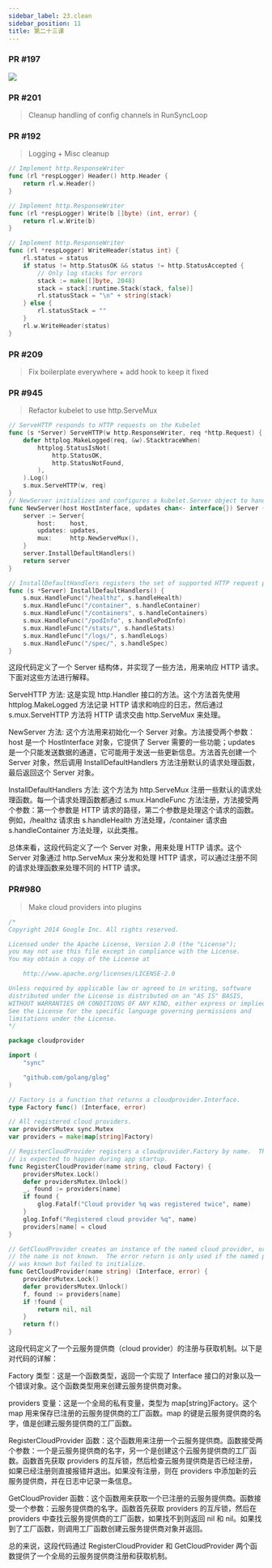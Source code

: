 ```yaml
---
sidebar_label: 23.clean
sidebar_position: 11
title: 第二十三课
---
```


### PR #197

![](https://raw.githubusercontent.com/mouuii/picture/master/%E6%88%AA%E5%B1%8F2023-05-09%20%E4%B8%8B%E5%8D%8810.08.34.png)

### PR #201
> Cleanup handling of config channels in RunSyncLoop

### PR #192
> Logging + Misc cleanup

```go
// Implement http.ResponseWriter
func (rl *respLogger) Header() http.Header {
	return rl.w.Header()
}

// Implement http.ResponseWriter
func (rl *respLogger) Write(b []byte) (int, error) {
	return rl.w.Write(b)
}

// Implement http.ResponseWriter
func (rl *respLogger) WriteHeader(status int) {
	rl.status = status
	if status != http.StatusOK && status != http.StatusAccepted {
		// Only log stacks for errors
		stack := make([]byte, 2048)
		stack = stack[:runtime.Stack(stack, false)]
		rl.statusStack = "\n" + string(stack)
	} else {
		rl.statusStack = ""
	}
	rl.w.WriteHeader(status)
}
```


### PR #209
> Fix boilerplate everywhere + add hook to keep it fixed


### PR #945
> Refactor kubelet to use http.ServeMux

```go
// ServeHTTP responds to HTTP requests on the Kubelet
func (s *Server) ServeHTTP(w http.ResponseWriter, req *http.Request) {
	defer httplog.MakeLogged(req, &w).StacktraceWhen(
		httplog.StatusIsNot(
			http.StatusOK,
			http.StatusNotFound,
		),
	).Log()
	s.mux.ServeHTTP(w, req)
}
// NewServer initializes and configures a kubelet.Server object to handle HTTP requests
func NewServer(host HostInterface, updates chan<- interface{}) Server {
	server := Server{
		host:    host,
		updates: updates,
		mux:     http.NewServeMux(),
	}
	server.InstallDefaultHandlers()
	return server
}

// InstallDefaultHandlers registers the set of supported HTTP request patterns with the mux
func (s *Server) InstallDefaultHandlers() {
	s.mux.HandleFunc("/healthz", s.handleHealth)
	s.mux.HandleFunc("/container", s.handleContainer)
	s.mux.HandleFunc("/containers", s.handleContainers)
	s.mux.HandleFunc("/podInfo", s.handlePodInfo)
	s.mux.HandleFunc("/stats/", s.handleStats)
	s.mux.HandleFunc("/logs/", s.handleLogs)
	s.mux.HandleFunc("/spec/", s.handleSpec)
}
```


这段代码定义了一个 Server 结构体，并实现了一些方法，用来响应 HTTP 请求。下面对这些方法进行解释。

ServeHTTP 方法: 这是实现 http.Handler 接口的方法。这个方法首先使用 httplog.MakeLogged 方法记录 HTTP 请求和响应的日志，然后通过 s.mux.ServeHTTP 方法将 HTTP 请求交由 http.ServeMux 来处理。

NewServer 方法: 这个方法用来初始化一个 Server 对象。方法接受两个参数：host 是一个 HostInterface 对象，它提供了 Server 需要的一些功能；updates 是一个只能发送数据的通道，它可能用于发送一些更新信息。方法首先创建一个 Server 对象，然后调用 InstallDefaultHandlers 方法注册默认的请求处理函数，最后返回这个 Server 对象。

InstallDefaultHandlers 方法: 这个方法为 http.ServeMux 注册一些默认的请求处理函数。每一个请求处理函数都通过 s.mux.HandleFunc 方法注册，方法接受两个参数：第一个参数是 HTTP 请求的路径，第二个参数是处理这个请求的函数。例如，/healthz 请求由 s.handleHealth 方法处理，/container 请求由 s.handleContainer 方法处理，以此类推。

总体来看，这段代码定义了一个 Server 对象，用来处理 HTTP 请求。这个 Server 对象通过 http.ServeMux 来分发和处理 HTTP 请求，可以通过注册不同的请求处理函数来处理不同的 HTTP 请求。


### PR#980
> Make cloud providers into plugins


```go
/*
Copyright 2014 Google Inc. All rights reserved.

Licensed under the Apache License, Version 2.0 (the "License");
you may not use this file except in compliance with the License.
You may obtain a copy of the License at

    http://www.apache.org/licenses/LICENSE-2.0

Unless required by applicable law or agreed to in writing, software
distributed under the License is distributed on an "AS IS" BASIS,
WITHOUT WARRANTIES OR CONDITIONS OF ANY KIND, either express or implied.
See the License for the specific language governing permissions and
limitations under the License.
*/

package cloudprovider

import (
	"sync"

	"github.com/golang/glog"
)

// Factory is a function that returns a cloudprovider.Interface.
type Factory func() (Interface, error)

// All registered cloud providers.
var providersMutex sync.Mutex
var providers = make(map[string]Factory)

// RegisterCloudProvider registers a cloudprovider.Factory by name.  This
// is expected to happen during app startup.
func RegisterCloudProvider(name string, cloud Factory) {
	providersMutex.Lock()
	defer providersMutex.Unlock()
	_, found := providers[name]
	if found {
		glog.Fatalf("Cloud provider %q was registered twice", name)
	}
	glog.Infof("Registered cloud provider %q", name)
	providers[name] = cloud
}

// GetCloudProvider creates an instance of the named cloud provider, or nil if
// the name is not known.  The error return is only used if the named provider
// was known but failed to initialize.
func GetCloudProvider(name string) (Interface, error) {
	providersMutex.Lock()
	defer providersMutex.Unlock()
	f, found := providers[name]
	if !found {
		return nil, nil
	}
	return f()
}
```


这段代码定义了一个云服务提供商（cloud provider）的注册与获取机制。以下是对代码的详解：

Factory 类型：这是一个函数类型，返回一个实现了 Interface 接口的对象以及一个错误对象。这个函数类型用来创建云服务提供商对象。

providers 变量：这是一个全局的私有变量，类型为 map[string]Factory。这个 map 用来保存已注册的云服务提供商的工厂函数。map 的键是云服务提供商的名字，值是创建云服务提供商的工厂函数。

RegisterCloudProvider 函数：这个函数用来注册一个云服务提供商。函数接受两个参数：一个是云服务提供商的名字，另一个是创建这个云服务提供商的工厂函数。函数首先获取 providers 的互斥锁，然后检查云服务提供商是否已经注册，如果已经注册则直接报错并退出。如果没有注册，则在 providers 中添加新的云服务提供商，并在日志中记录一条信息。

GetCloudProvider 函数：这个函数用来获取一个已注册的云服务提供商。函数接受一个参数：云服务提供商的名字。函数首先获取 providers 的互斥锁，然后在 providers 中查找云服务提供商的工厂函数，如果找不到则返回 nil 和 nil。如果找到了工厂函数，则调用工厂函数创建云服务提供商对象并返回。

总的来说，这段代码通过 RegisterCloudProvider 和 GetCloudProvider 两个函数提供了一个全局的云服务提供商注册和获取机制。